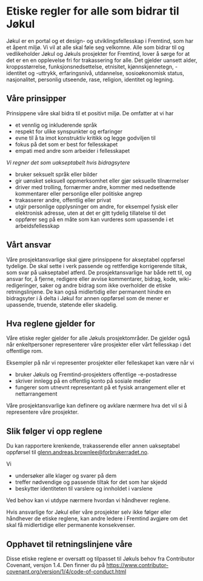 # Etiske regler for alle som bidrar til Jøkul

Jøkul er en portal og et design- og utviklingsfellesskap i Fremtind, som har et åpent miljø.
Vi vil at alle skal føle seg velkomne. Alle som bidrar til og vedlikeholder Jøkul og Jøkuls prosjekter for Fremtind,
lover å sørge for at det er en en opplevelse fri for trakassering for alle.
Det gjelder uansett alder, kroppsstørrelse, funksjonsnedsettelse, etnisitet, kjønnskjennetegn, -identitet og -uttrykk,
erfaringsnivå, utdannelse, sosioøkonomisk status, nasjonalitet, personlig utseende, rase, religion, identitet og legning.


## Våre prinsipper

Prinsippene våre skal bidra til et positivt miljø. De omfatter at vi har

*	et vennlig og inkluderende språk
*	respekt for ulike synspunkter og erfaringer
*	evne til å ta imot konstruktiv kritikk og legge godviljen til
*	fokus på det som er best for fellesskapet
*	empati med andre som arbeider i fellesskapet

_Vi regner det som uakseptabelt hvis bidragsytere_

* bruker seksuelt språk eller bilder
*	 gir uønsket seksuell oppmerksomhet eller gjør seksuelle tilnærmelser
*	driver med trolling, fornærmer andre, kommer med nedsettende kommentarer
eller personlige eller politiske angrep
*	trakasserer andre, offentlig eller privat
*	utgir personlige opplysninger om andre, for eksempel fysisk eller elektronisk adresse,
uten at det er gitt tydelig tillatelse til det
*	oppfører seg på en måte som kan vurderes som upassende i et arbeidsfellesskap

## Vårt ansvar

Våre prosjektansvarlige skal gjøre prinsippene for akseptabel oppførsel tydelige.
De skal sette i verk passende og rettferdige korrigerende tiltak, som svar på uakseptabel atferd.
De prosjektansvarlige har både rett til, og ansvar for, å fjerne, redigere eller avvise kommentarer,
bidrag, kode, wiki-redigeringer, saker og andre bidrag som ikke overholder de etiske retningslinjene.
De kan også midlertidig eller permanent hindre en bidragsyter i å delta i Jøkul for annen oppførsel
som de mener er upassende, truende, støtende eller skadelig.

## Hva reglene gjelder for

Våre etiske regler gjelder for alle Jøkuls prosjektområder.
De gjelder også når enkeltpersoner representerer våre prosjekter eller vårt fellesskap i det offentlige rom.

Eksempler på når vi representer prosjekter eller felleskapet kan være når vi

*	bruker Jøkuls og Fremtind-prosjekters offentlige -e-postadresse
*	skriver innlegg på en offentlig konto på sosiale medier
*	fungerer som utnevnt representant på et fysisk arrangement eller et nettarrangement

Våre prosjektansvarlige kan definere og avklare nærmere hva det vil si å representere våre prosjekter.

## Slik følger vi opp reglene

Du kan rapportere krenkende, trakasserende eller annen uakseptabel oppførsel til
glenn.andreas.brownlee@forbrukerradet.no.

Vi

*	undersøker alle klager og svarer på dem
*	treffer nødvendige og passende tiltak for det som har skjedd
*	beskytter identiteten til varslere og innholdet i varslene

Ved behov kan vi utdype nærmere hvordan vi håndhever reglene.

Hvis ansvarlige for Jøkul eller våre prosjekter selv ikke følger eller håndhever de etiske reglene,
kan andre ledere i Fremtind avgjøre om det skal få midlertidige eller permanente konsekvenser.

## Opphavet til retningslinjene våre

Disse etiske reglene er oversatt og tilpasset til Jøkuls behov fra Contributor Covenant, versjon 1.4.
Den finner du på https://www.contributor-covenant.org/version/1/4/code-of-conduct.html
